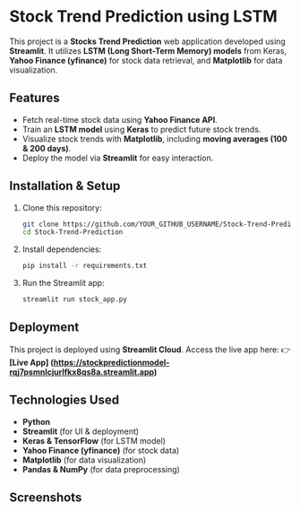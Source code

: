

# Stock Trend Prediction using LSTM

This project is a **Stocks Trend Prediction** web application developed using **Streamlit**. It utilizes **LSTM (Long Short-Term Memory) models** from Keras, **Yahoo Finance (yfinance)** for stock data retrieval, and **Matplotlib** for data visualization.

## Features
- Fetch real-time stock data using **Yahoo Finance API**.
- Train an **LSTM model** using **Keras** to predict future stock trends.
- Visualize stock trends with **Matplotlib**, including **moving averages (100 & 200 days)**.
- Deploy the model via **Streamlit** for easy interaction.

## Installation & Setup
1. Clone this repository:
   ```bash
   git clone https://github.com/YOUR_GITHUB_USERNAME/Stock-Trend-Prediction.git
   cd Stock-Trend-Prediction
   ```
2. Install dependencies:
   ```bash
   pip install -r requirements.txt
   ```
3. Run the Streamlit app:
   ```bash
   streamlit run stock_app.py
   ```

## Deployment
This project is deployed using **Streamlit Cloud**. Access the live app here:
👉 **[Live App] (https://stockpredictionmodel-rqj7psmnlcjurlfkx8qs8a.streamlit.app)**

## Technologies Used
- **Python**
- **Streamlit** (for UI & deployment)
- **Keras & TensorFlow** (for LSTM model)
- **Yahoo Finance (yfinance)** (for stock data)
- **Matplotlib** (for data visualization)
- **Pandas & NumPy** (for data preprocessing)

## Screenshots






